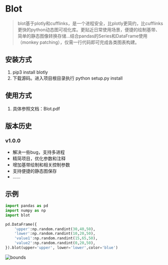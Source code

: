 # Blot

> blot基于plotly和cufflinks，是一个进程安全，比plotly更简约，比cufflinks更快的python动态图可视化库。更贴近日常使用场景，便捷的绘制基带、简单的静态图像转换存储…结合pandas的Series和DataFrame使用（monkey patching），仅需一行代码即可完成各类图表构建。

## 安装方式
1. pip3 install blotly
2. 下载源码。进入项目根目录执行 python setup.py install

## 使用方式
1. 具体参照文档：Blot.pdf

## 版本历史
### v1.0.0
* 解决一些bug，支持多进程
* 精简项目，优化参数和注释
* 增加基带绘制和相关控制参数
* 支持便捷的静态图保存
* ……

## 示例
```python
import pandas as pd
import numpy as np
import blot

pd.DataFrame({
    'upper':np.random.randint(30,40,50),
    'lower':np.random.randint(10,20,50),
    'value1':np.random.randint(15,65,50),
    'value2':np.random.randint(0,20,50),
}).blot(upper='upper', lower='lower',color='blue')
```
![bounds](img/bounds.png)